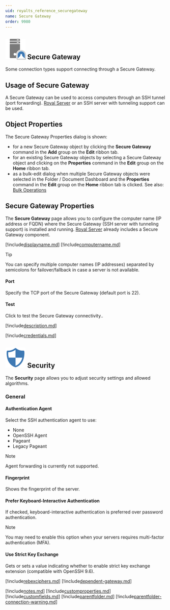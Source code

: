 ```yaml
---
uid: royalts_reference_securegateway
name: Secure Gateway
order: 9980
---
```


## ![](/r2023/images/RoyalTS/Application/SVG_PageSecureGateway_32.svg#img_header) Secure Gateway

Some connection types support connecting through a Secure Gateway.

## Usage of Secure Gateway

A Secure Gateway can be used to access computers through an SSH tunnel (port forwarding). [Royal Server](xref:royalts_intro_royalserver) or an SSH server with tunneling support can be used.

## Object Properties

The Secure Gateway Properties dialog is shown:

- for a new Secure Gateway object by clicking the **Secure Gateway** command in the **Add** group on the **Edit** ribbon tab.
- for an existing Secure Gateway objects by selecting a Secure Gateway object and clicking on the **Properties** command in the **Edit** group on the **Home** ribbon tab.
- as a bulk-edit dialog when multiple Secure Gateway objects were selected in the Folder / Document Dashboard and the **Properties** command in the **Edit** group on the **Home** ribbon tab is clicked. See also: [Bulk Operations](xref:royalts_tutorials_bulk)

## Secure Gateway Properties

The **Secure Gateway** page allows you to configure the computer name (IP address or FQDN) where the Secure Gateway (SSH server with tunneling support) is installed and running. [Royal Server](xref:royalts_intro_royalserver) already includes a Secure Gateway component.

[!include[displayname.md](~/royalts/_shared/displayname.md)]
[!include[computername.md](~/royalts/_shared/computername-gw.md)]

> [!Tip]
> You can specify multiple computer names (IP addresses) separated by semicolons for failover/fallback in case a server is not available.

#### Port

Specify the TCP port of the Secure Gateway (default port is 22).

#### Test

Click to test the Secure Gateway connectivity..

[!include[description.md](~/royalts/_shared/description.md)]

[!include[credentials.md](~/royalts/_shared/credentials.md)]

## ![](/r2023/images/RoyalTS/Application/SVG_PageSecurity_32.svg#img_header) Security

The **Security** page allows you to adjust security settings and allowed algorithms.

### General

#### Authentication Agent

Select the SSH authentication agent to use:
- None
- OpenSSH Agent
- Pageant
- Legacy Pageant

> [!Note]
> Agent forwarding is currently not supported.

#### Fingerprint

Shows the fingerprint of the server.

#### Prefer Keyboard-Interactive Authentication

If checked, keyboard-interactive authentication is preferred over password authentication.

> [!Note]
> You may need to enable this option when your servers requires multi-factor authentication (MFA).

#### Use Strict Key Exchange

Gets or sets a value indicating whether to enable strict key exchange extension (compatible with OpenSSH 9.6).

[!include[rebexciphers.md](~/royalts/_shared/rebexciphers.md)]
[!include[dependent-gateway.md](~/royalts/_shared/dependent-gateway.md)]

[!include[notes.md](~/royalts/_shared/notes.md)]
[!include[customproperties.md](~/royalts/_shared/customproperties.md)]
[!include[customfields.md](~/royalts/_shared/customfields.md)]
[!include[parentfolder.md](~/royalts/_shared/parentfolder.md)]
[!include[parentfolder-connection-warning.md](~/royalts/_shared/parentfolder-connection-warning.md)]
